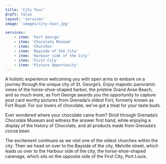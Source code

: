 ```yaml
---
title: 'City Tour'
draft: false
layout: 'services'
image: 'images/city-tour.jpg'

services:
    - item: 'Fort George'
    - item: 'Chocolate Museum'
    - item: 'Churches'
    - item: 'Bayside of the City'
    - item: 'Harbour side of the City'
    - item: 'First City'
    - item: 'Picture Opportunity'
---
```


A holistic experience welcoming you with open arms to embark on a journey through the unique city of St. George’s. Enjoy majestic panoramic views of the horse-shoe-shaped harbor, the pristine Grand Anse Beach, and so much more, as Fort George awards you the opportunity to capture post card worthy pictures from Grenada’s oldest Fort, formerly known as Fort Royal. For our lovers of chocolate, we’ve got a treat for your taste buds.

Ever wondered where your chocolate came from? Stroll through Grenada’s Chocolate Museum and witness the answer first hand, while enjoying a display of the history of Chocolate, and all products made from Grenada’s cocoa bean.

The excitement continues as we visit one of the oldest churches within the city. Then we head on over to the Bayside of the city, Melville street, which leads us over to the Harbour side of the city, the horse-shoe-shaped carenage, which sits on the opposite side of the First City, Port Louis.
